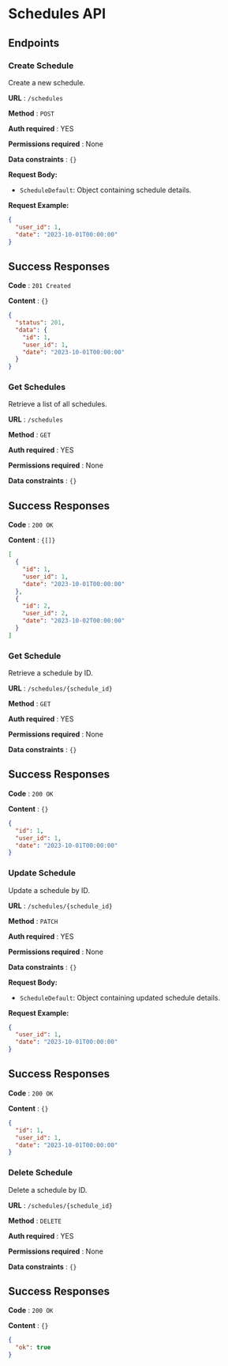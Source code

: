 # Schedules API

## Endpoints

### Create Schedule

Create a new schedule.

**URL** : `/schedules`

**Method** : `POST`

**Auth required** : YES

**Permissions required** : None

**Data constraints** : `{}`

**Request Body:**

- `ScheduleDefault`: Object containing schedule details.

**Request Example:**

```json
{
  "user_id": 1,
  "date": "2023-10-01T00:00:00"
}
```

## Success Responses

**Code** : `201 Created`

**Content** : `{}`

```json
{
  "status": 201,
  "data": {
    "id": 1,
    "user_id": 1,
    "date": "2023-10-01T00:00:00"
  }
}
```

### Get Schedules

Retrieve a list of all schedules.

**URL** : `/schedules`

**Method** : `GET`

**Auth required** : YES

**Permissions required** : None

**Data constraints** : `{}`

## Success Responses

**Code** : `200 OK`

**Content** : `{[]}`

```json
[
  {
    "id": 1,
    "user_id": 1,
    "date": "2023-10-01T00:00:00"
  },
  {
    "id": 2,
    "user_id": 2,
    "date": "2023-10-02T00:00:00"
  }
]
```

### Get Schedule

Retrieve a schedule by ID.

**URL** : `/schedules/{schedule_id}`

**Method** : `GET`

**Auth required** : YES

**Permissions required** : None

**Data constraints** : `{}`

## Success Responses

**Code** : `200 OK`

**Content** : `{}`

```json
{
  "id": 1,
  "user_id": 1,
  "date": "2023-10-01T00:00:00"
}
```

### Update Schedule

Update a schedule by ID.

**URL** : `/schedules/{schedule_id}`

**Method** : `PATCH`

**Auth required** : YES

**Permissions required** : None

**Data constraints** : `{}`

**Request Body:**

- `ScheduleDefault`: Object containing updated schedule details.

**Request Example:**

```json
{
  "user_id": 1,
  "date": "2023-10-01T00:00:00"
}
```

## Success Responses

**Code** : `200 OK`

**Content** : `{}`

```json
{
  "id": 1,
  "user_id": 1,
  "date": "2023-10-01T00:00:00"
}
```

### Delete Schedule

Delete a schedule by ID.

**URL** : `/schedules/{schedule_id}`

**Method** : `DELETE`

**Auth required** : YES

**Permissions required** : None

**Data constraints** : `{}`

## Success Responses

**Code** : `200 OK`

**Content** : `{}`

```json
{
  "ok": true
}
```
